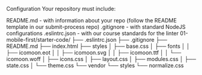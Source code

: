 Configuration
Your repository must include:

README.md - with information about your repo (follow the README template in our submit-process repo)
.gitignore - with standard NodeJS configurations
.eslintrc.json - with our course standards for the linter
01-mobile-first/starter-code/
├── .eslintrc.json
├── .gitignore
├── README.md
├── index.html
├── styles
│   ├── base.css
│   ├── fonts
│   │   ├── icomoon.eot
│   │   ├── icomoon.svg
│   │   ├── icomoon.ttf
│   │   └── icomoon.woff
│   ├── icons.css
│   ├── layout.css
│   ├── modules.css
│   ├── state.css
│   └── theme.css
└── vendor
    └── styles
        └── normalize.css
